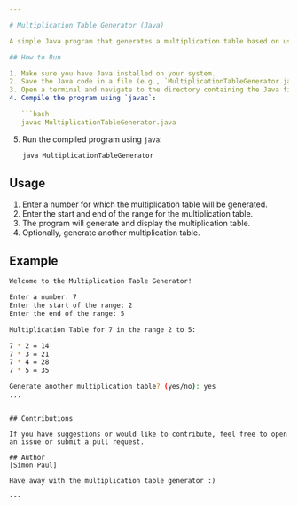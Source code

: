```yaml
---

# Multiplication Table Generator (Java)

A simple Java program that generates a multiplication table based on user input.

## How to Run

1. Make sure you have Java installed on your system.
2. Save the Java code in a file (e.g., `MultiplicationTableGenerator.java`).
3. Open a terminal and navigate to the directory containing the Java file.
4. Compile the program using `javac`:

   ```bash
   javac MultiplicationTableGenerator.java
   ```

5. Run the compiled program using `java`:

   ```bash
   java MultiplicationTableGenerator
   ```

## Usage

1. Enter a number for which the multiplication table will be generated.
2. Enter the start and end of the range for the multiplication table.
3. The program will generate and display the multiplication table.
4. Optionally, generate another multiplication table.

## Example

```bash
Welcome to the Multiplication Table Generator!

Enter a number: 7
Enter the start of the range: 2
Enter the end of the range: 5

Multiplication Table for 7 in the range 2 to 5:

7 * 2 = 14
7 * 3 = 21
7 * 4 = 28
7 * 5 = 35

Generate another multiplication table? (yes/no): yes
...
```

```

## Contributions

If you have suggestions or would like to contribute, feel free to open an issue or submit a pull request.

## Author
[Simon Paul]

Have away with the multiplication table generator :)

---
